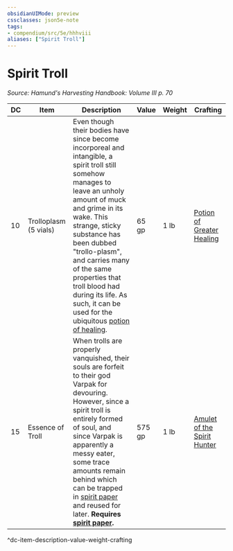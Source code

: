 ```yaml
---
obsidianUIMode: preview
cssclasses: json5e-note
tags:
- compendium/src/5e/hhhviii
aliases: ["Spirit Troll"]
---
```

# Spirit Troll
*Source: Hamund's Harvesting Handbook: Volume III p. 70* 

| DC | Item | Description | Value | Weight | Crafting |
|----|------|-------------|-------|--------|----------|
| 10 | Trolloplasm (5 vials) | Even though their bodies have since become incorporeal and intangible, a spirit troll still somehow manages to leave an unholy amount of muck and grime in its wake. This strange, sticky substance has been dubbed "trollo-plasm", and carries many of the same properties that troll blood had during its life. As such, it can be used for the ubiquitous [potion of healing](compendium/items/potion-of-healing-gv-dmg.md). | 65 gp | 1 lb | [Potion of Greater Healing](compendium/items/potion-of-greater-healing.md) |
| 15 | Essence of Troll | When trolls are properly vanquished, their souls are forfeit to their god Varpak for devouring. However, since a spirit troll is entirely formed of soul, and since Varpak is apparently a messy eater, some trace amounts remain behind which can be trapped in [spirit paper](compendium/items/spirit-paper-hhhvi.md) and reused for later. **Requires [spirit paper](compendium/items/spirit-paper-hhhvi.md).** | 575 gp | 1 lb | [Amulet of the Spirit Hunter](compendium/items/amulet-of-the-spirit-hunter-hhhviii.md) |
^dc-item-description-value-weight-crafting